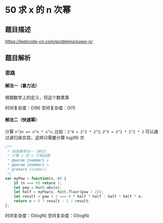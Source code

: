 # 50 求 x 的 n 次幂

## 题目描述

<https://leetcode-cn.com/problems/powx-n/>

## 题目解析

### 思路

#### 解法一（暴力法）

根据数学上的定义，将这个数累乘

时间复杂度：O(N)
空间复杂度：O(1)

#### 解法二（快速幂）

计算 `x^2n => x^n * x^n`;
比如：`2^4 = 2^2 * 2^2`; `2^5 = 2^2 * 2^2 * 2`
可以通过递归来实现，这样只需要计算 log(N) 次

```js
/**
 * 快速幂等法一（递归）
 * 计算 x 的 n 次幂函数
 * @param {number} x
 * @param {number} n
 * @return {number}
 */
var myPow = function(x, n) {
    if (n === 0) return 1;
    let pow = Math.abs(n);
    let half = myPow(x, Math.floor(pow / 2));
    let result = pow % 2 === 0 ? half * half : half * half * x;
    return n > 0 ? result : 1 / result;
};
```

时间复杂度：O(logN)
空间复杂度：O(logN)
